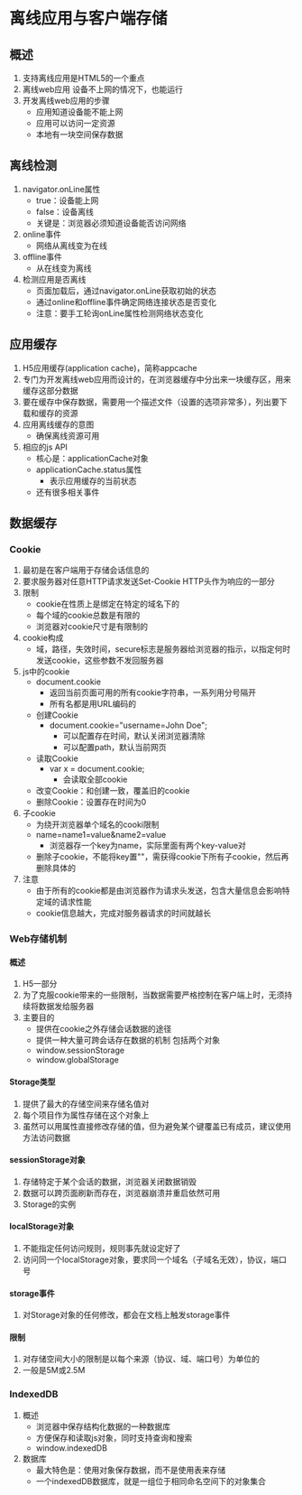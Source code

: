# 离线应用与客户端存储
## 概述
1. 支持离线应用是HTML5的一个重点
1. 离线web应用
    设备不上网的情况下，也能运行
1. 开发离线web应用的步骤
    - 应用知道设备能不能上网
    - 应用可以访问一定资源
    - 本地有一块空间保存数据

## 离线检测
1. navigator.onLine属性
    - true：设备能上网
    - false：设备离线
    - 关键是：浏览器必须知道设备能否访问网络
1. online事件
    - 网络从离线变为在线
1. offline事件
    - 从在线变为离线
1. 检测应用是否离线
    - 页面加载后，通过navigator.onLine获取初始的状态
    - 通过online和offline事件确定网络连接状态是否变化
    - 注意：要手工轮询onLine属性检测网络状态变化

## 应用缓存
1. H5应用缓存(application cache)，简称appcache
1. 专门为开发离线web应用而设计的，在浏览器缓存中分出来一块缓存区，用来缓存这部分数据
1. 要在缓存中保存数据，需要用一个描述文件（设置的选项非常多），列出要下载和缓存的资源
1. 应用离线缓存的意图
    - 确保离线资源可用
1. 相应的js API
    - 核心是：applicationCache对象
    - applicationCache.status属性
        - 表示应用缓存的当前状态
    - 还有很多相关事件

## 数据缓存
### Cookie
1. 最初是在客户端用于存储会话信息的
1. 要求服务器对任意HTTP请求发送Set-Cookie HTTP头作为响应的一部分
1. 限制
    - cookie在性质上是绑定在特定的域名下的
    - 每个域的cookie总数是有限的
    - 浏览器对cookie尺寸是有限制的
1. cookie构成
    - 域，路径，失效时间，secure标志是服务器给浏览器的指示，以指定何时发送cookie，这些参数不发回服务器
1. js中的cookie
    - document.cookie
        - 返回当前页面可用的所有cookie字符串，一系列用分号隔开
        - 所有名都是用URL编码的
    - 创建Cookie
        - document.cookie="username=John Doe";
            - 可以配置存在时间，默认关闭浏览器清除
            - 可以配置path，默认当前网页
    - 读取Cookie
        - var x = document.cookie;
            - 会读取全部cookie
    - 改变Cookie：和创建一致，覆盖旧的cookie
    - 删除Cookie：设置存在时间为0
1. 子cookie
    - 为绕开浏览器单个域名的cooki限制
    - name=name1=value&name2=value
        - 浏览器存一个key为name，实际里面有两个key-value对
    - 删除子cookie，不能将key置""，需获得cookie下所有子cookie，然后再删除具体的
1. 注意
    - 由于所有的cookie都是由浏览器作为请求头发送，包含大量信息会影响特定域的请求性能
    - cookie信息越大，完成对服务器请求的时间就越长

### Web存储机制
#### 概述
1. H5一部分
1. 为了克服cookie带来的一些限制，当数据需要严格控制在客户端上时，无须持续将数据发给服务器
1. 主要目的
    - 提供在cookie之外存储会话数据的途径
    - 提供一种大量可跨会话存在数据的机制
包括两个对象
    - window.sessionStorage
    - window.globalStorage

#### Storage类型
1. 提供了最大的存储空间来存储名值对
1. 每个项目作为属性存储在这个对象上
1. 虽然可以用属性直接修改存储的值，但为避免某个键覆盖已有成员，建议使用方法访问数据


#### sessionStorage对象
1. 存储特定于某个会话的数据，浏览器关闭数据销毁
1. 数据可以跨页面刷新而存在，浏览器崩溃并重启依然可用
1. Storage的实例

#### localStorage对象
1. 不能指定任何访问规则，规则事先就设定好了
1. 访问同一个localStorage对象，要求同一个域名（子域名无效），协议，端口号


#### storage事件
1. 对Storage对象的任何修改，都会在文档上触发storage事件


#### 限制
1. 对存储空间大小的限制是以每个来源（协议、域、端口号）为单位的
1. 一般是5M或2.5M

### IndexedDB
1. 概述
    - 浏览器中保存结构化数据的一种数据库
    - 方便保存和读取js对象，同时支持查询和搜索
    - window.indexedDB
1. 数据库
    - 最大特色是：使用对象保存数据，而不是使用表来存储
    - 一个indexedDB数据库，就是一组位于相同命名空间下的对象集合








